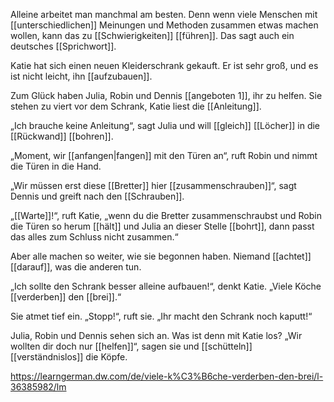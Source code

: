 Alleine arbeitet man manchmal am besten. Denn wenn viele Menschen mit [[unterschiedlichen]] Meinungen und Methoden zusammen etwas machen wollen, kann das zu [[Schwierigkeiten]] [[führen]]. Das sagt auch ein deutsches [[Sprichwort]].
  
Katie hat sich einen neuen Kleiderschrank gekauft. Er ist sehr groß, und es ist nicht leicht, ihn [[aufzubauen]]. 

Zum Glück haben Julia, Robin und Dennis [[angeboten 1]], ihr zu helfen. Sie stehen zu viert vor dem Schrank, Katie liest die [[Anleitung]]. 

„Ich brauche keine Anleitung“, sagt Julia und will [[gleich]] [[Löcher]] in die [[Rückwand]] [[bohren]]. 

„Moment, wir [[anfangen|fangen]] mit den Türen an“, ruft Robin und nimmt die Türen in die Hand. 

„Wir müssen erst diese [[Bretter]] hier [[zusammenschrauben]]“, sagt Dennis und greift nach den [[Schrauben]]. 

„[[Warte]]!“, ruft Katie, „wenn du die Bretter zusammenschraubst und Robin die Türen so herum [[hält]] und Julia an dieser Stelle [[bohrt]], dann passt das alles zum Schluss nicht zusammen.“ 

Aber alle machen so weiter, wie sie begonnen haben. Niemand [[achtet]] [[darauf]], was die anderen tun. 

„Ich sollte den Schrank besser alleine aufbauen!“, denkt Katie. „Viele Köche [[verderben]] den [[brei]].“ 

Sie atmet tief ein. „Stopp!“, ruft sie. „Ihr macht den Schrank noch kaputt!“ 

Julia, Robin und Dennis sehen sich an. Was ist denn mit Katie los? „Wir wollten dir doch nur [[helfen]]“, sagen sie und [[schütteln]] [[verständnislos]] die Köpfe.

https://learngerman.dw.com/de/viele-k%C3%B6che-verderben-den-brei/l-36385982/lm